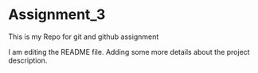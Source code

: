 # Assignment_3
This is my Repo for git and github assignment

I am editing the README file. Adding some more details about the project description.
 
